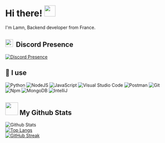 # Hi there! <img src="https://media.giphy.com/media/hvRJCLFzcasrR4ia7z/giphy.gif" width="35px" height="35px">
<p>I'm Lamn, Backend developer from France.</p>

## <img src="https://i.ibb.co/WGQ8GKb/discord-mark-blue.png" width="24" style="margin-right:4.5px"> Discord Presence

[![Discord Presence](https://lanyard.cnrad.dev/api/780927632224288789?theme=dark&bg=161b22&animated=false&hideDiscrim=true&borderRadius=4.5px&idleMessage=Doing%20something%20else%20%F0%9F%91%80)](https://discord.com/users/:id)

## 🔧 I use

<p>
  <img alt="Python" src="https://img.shields.io/badge/Python-14354C?style=for-the-badge&logo=python&logoColor=white" />
  <img alt="NodeJS" src="https://img.shields.io/badge/Node.js-43853D?style=for-the-badge&logo=node.js&logoColor=white" />
  <img alt="JavaScript" src="https://img.shields.io/badge/JavaScript-323330?style=for-the-badge&logo=javascript&logoColor=F7DF1E" />
  <img alt="Visual Studio Code" src="https://img.shields.io/badge/Visual_Studio_Code-0078D4?style=for-the-badge&logo=visual%20studio%20code&logoColor=white" />
  <img alt="Postman" src="https://img.shields.io/badge/Insomnia-black?style=for-the-badge&logo=insomnia&logoColor=5849B" />
  <img alt="Git" src="https://img.shields.io/badge/git-%23F05033.svg?style=for-the-badge&logo=git&logoColor=white" />
  <img alt="Npm" src="https://img.shields.io/badge/NPM-%23CB3837.svg?style=for-the-badge&logo=npm&logoColor=white" />
  <img alt="MongoDB" src="https://img.shields.io/badge/MongoDB-%234ea94b.svg?style=for-the-badge&logo=mongodb&logoColor=white" />
  <img alt="IntelliJ" src="https://img.shields.io/badge/IntelliJ_IDEA-000000.svg?style=for-the-badge&logo=intellij-idea&logoColor=white" />
</p>

## <img src="https://github.githubassets.com/images/modules/logos_page/Octocat.png" width="40"> My Github Stats
![Github Stats](https://github-readme-stats.vercel.app/api?username=lamndev&count_private=true&show_icons=true&include_all_commits=true&theme=github_dark&hide_border=true&bg_color=161b22)
<br>
[![Top Langs](https://github-readme-stats.vercel.app/api/top-langs/?username=lamndev&hide=TeX&layout=compact&theme=github_dark&hide_border=true&bg_color=161b22)](https://github.com/anuraghazra/github-readme-stats)
<br>
[![GitHub Streak](https://github-readme-streak-stats.herokuapp.com/?user=lamndev&theme=transparent&hide_border=true&background=161b22&dates=ffffff)](https://git.io/streak-stats)